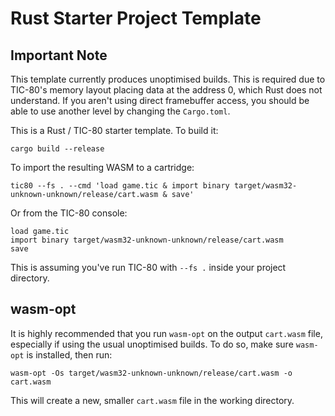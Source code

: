 # Rust Starter Project Template

## Important Note
This template currently produces unoptimised builds. This is required due to TIC-80's memory layout placing data at the address 0, which Rust does not understand.
If you aren't using direct framebuffer access, you should be able to use another level by changing the  `Cargo.toml`.

This is a Rust / TIC-80 starter template. To build it:

```
cargo build --release
```

To import the resulting WASM to a cartridge:

```
tic80 --fs . --cmd 'load game.tic & import binary target/wasm32-unknown-unknown/release/cart.wasm & save'
```

Or from the TIC-80 console:

```
load game.tic
import binary target/wasm32-unknown-unknown/release/cart.wasm
save
```

This is assuming you've run TIC-80 with `--fs .` inside your project directory.


## wasm-opt
It is highly recommended that you run `wasm-opt` on the output `cart.wasm` file, especially if using the usual unoptimised builds. To do so, make sure `wasm-opt` is installed, then run:
```
wasm-opt -Os target/wasm32-unknown-unknown/release/cart.wasm -o cart.wasm
```
This will create a new, smaller `cart.wasm` file in the working directory.